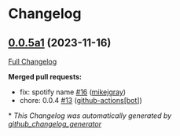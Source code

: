 # Changelog

## [0.0.5a1](https://github.com/NeonGeckoCom/skill-mark2-audio-receiver/tree/0.0.5a1) (2023-11-16)

[Full Changelog](https://github.com/NeonGeckoCom/skill-mark2-audio-receiver/compare/0.0.4...0.0.5a1)

**Merged pull requests:**

- fix: spotify name [\#16](https://github.com/NeonGeckoCom/skill-mark2-audio-receiver/pull/16) ([mikejgray](https://github.com/mikejgray))
- chore: 0.0.4 [\#13](https://github.com/NeonGeckoCom/skill-mark2-audio-receiver/pull/13) ([github-actions[bot]](https://github.com/apps/github-actions))



\* *This Changelog was automatically generated by [github_changelog_generator](https://github.com/github-changelog-generator/github-changelog-generator)*
